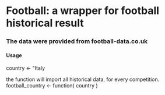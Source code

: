 # Football: a wrapper for football historical result 
### The data were provided from football-data.co.uk



#### Usage 
country <- "Italy

the function will import all historical data, for every competition.
football_country <- function( country )


